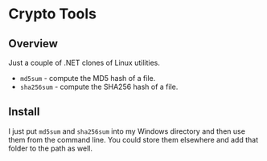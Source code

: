 Crypto Tools
============

## Overview ##
Just a couple of .NET clones of Linux utilities.
* `md5sum` - compute the MD5 hash of a file.
* `sha256sum` - compute the SHA256 hash of a file.

## Install ##
I just put `md5sum` and `sha256sum` into my Windows directory and then use them from the command line. You could store them elsewhere and add that folder to the path as well.